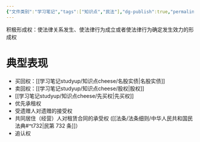 ```yaml
---
{"文件类别":"学习笔记","tags":["知识点","民法"],"dg-publish":true,"permalink":"/学习笔记studyup/知识点cheese/积极形成权/","dgPassFrontmatter":true,"created":"2024-10-17T08:56:27.484+08:00","updated":"2024-10-24T21:47:26.179+08:00"}
---
```


积极形成权：使法律关系发生、使法律行为成立或者使法律行为确定发生效力的形成权
# 典型表现
- 买回权：[[学习笔记studyup/知识点cheese/名股实债\|名股实债]]
- 卖回权：[[学习笔记studyup/知识点cheese/股权\|股权]]
- [[学习笔记studyup/知识点cheese/先买权\|先买权]]
- 优先承租权
- 受遗赠人对遗赠的接受权
- 共同居住（经营）人对租赁合同的承受权 ([[法条/法条细则/中华人民共和国民法典#^t732\|民第 732 条]]）
- 追认权